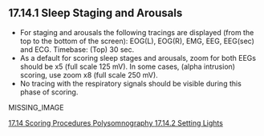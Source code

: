 ## 17.14.1 Sleep Staging and Arousals

* For staging and arousals the following tracings are displayed (from the top to the bottom of the screen):  EOG(L), EOG(R), EMG, EEG, EEG(sec) and ECG.  Timebase: (Top) 30 sec.
* As a default for scoring sleep stages and arousals, zoom for both EEGs should be x5 (full scale 125 mV).  In some cases, (alpha intrusion) scoring, use zoom x8 (full scale 250 mV).
* No tracing with the respiratory signals should be visible during this phase of scoring.

MISSING_IMAGE


<div class="center">
<div class="btn-group">
  <a href=":pages_path:/manuals/polysomnography/17-14-00-scoring-procedures.md" class="btn btn-default">
    <span class="glyphicon glyphicon-chevron-left"></span>
    17.14 Scoring Procedures
  </a>

  <a href=":pages_path:/manuals/polysomnography" class="btn btn-default">
    <span class="glyphicon glyphicon-chevron-up"></span>
    Polysomnography
  </a>

  <a href=":pages_path:/manuals/polysomnography/17-14-02-setting-lights.md" class="btn btn-success">
    17.14.2 Setting Lights
    <span class="glyphicon glyphicon-chevron-right"></span>
  </a>
</div>
</div>

